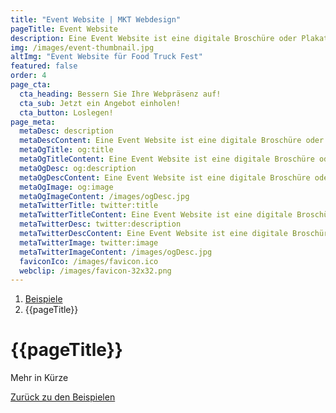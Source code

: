 ```yaml
---
title: "Event Website | MKT Webdesign"
pageTitle: Event Website
description: Eine Event Website ist eine digitale Broschüre oder Plakat. Beschmückt mit vielen Darstellungen und Informationen.
img: /images/event-thumbnail.jpg
altImg: "Event Website für Food Truck Fest"
featured: false
order: 4
page_cta:
  cta_heading: Bessern Sie Ihre Webpräsenz auf!
  cta_sub: Jetzt ein Angebot einholen!
  cta_button: Loslegen!
page_meta:
  metaDesc: description
  metaDescContent: Eine Event Website ist eine digitale Broschüre oder Plakat. Beschmückt mit vielen Darstellungen und Informationen.
  metaOgTitle: og:title
  metaOgTitleContent: Eine Event Website ist eine digitale Broschüre oder Plakat. Beschmückt mit vielen Darstellungen und Informationen.
  metaOgDesc: og:description
  metaOgDescContent: Eine Event Website ist eine digitale Broschüre oder Plakat. Beschmückt mit vielen Darstellungen und Informationen.
  metaOgImage: og:image
  metaOgImageContent: /images/ogDesc.jpg
  metaTwitterTitle: twitter:title
  metaTwitterTitleContent: Eine Event Website ist eine digitale Broschüre oder Plakat. Beschmückt mit vielen Darstellungen und Informationen.
  metaTwitterDesc: twitter:description
  metaTwitterDescContent: Eine Event Website ist eine digitale Broschüre oder Plakat. Beschmückt mit vielen Darstellungen und Informationen.
  metaTwitterImage: twitter:image
  metaTwitterImageContent: /images/ogDesc.jpg
  faviconIco: /images/favicon.ico
  webclip: /images/favicon-32x32.png
---
```


<nav aria-label="breadcrumb">
  <ol class="breadcrumb">
    <li class="breadcrumb-item"><a href="/beispiele">Beispiele</a></li>
    <li class="breadcrumb-item active" aria-current="page">{{pageTitle}}</li>
  </ol>
</nav>

<h1 class="heading-1 | text-primary">{{pageTitle}}</h1>



Mehr in Kürze

<p class="mt-5">
<a href="/beispiele" class="text-dark | btn-second">Zurück zu den Beispielen</a>
</p>